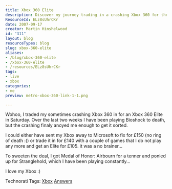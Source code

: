 ```yaml
---
title: Xbox 360 Elite
description: Discover my journey trading in a crashing Xbox 360 for the Elite model. Dive into my gaming experiences with Bioshock and more! Join the fun!
ResourceId: ELz8sUhrCKr
date: 2007-09-17
creator: Martin Hinshelwood
id: "311"
layout: blog
resourceTypes: blog
slug: xbox-360-elite
aliases:
- /blog/xbox-360-elite
- /xbox-360-elite
- /resources/ELz8sUhrCKr
tags:
- live
- xbox
categories:
- me
preview: metro-xbox-360-link-1-1.png

---
```

Wohoo, I traded my sometimes crashing Xbox 360 in for an Xbox 360 Elite in Saturday. Over the last two weeks I have been playing Bioshock to death, but the crashing finaly anoyed me enough to get it sorted.

I could either have sent my Xbox away to Microsoft to fix for £150 (no ring of death :() or trade it in for £140 with a couple of games that I do not play any more and get an Elite for £105. it was a no brainer...

To sweeten the deal, I got Medal of Honor: Airbourn for a tenner and ponied up for Stranglehold, which I have been playing constantly...

I love my Xbox :)

Technorati Tags: [Xbox](http://technorati.com/tags/Xbox) [Answers](http://technorati.com/tags/Answers)
